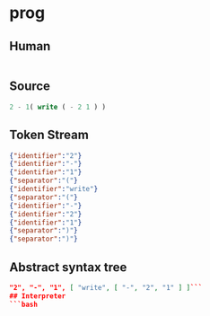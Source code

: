 # prog
## Human
```

```
## Source
```lisp
2 - 1( write ( - 2 1 ) ) 
```
## Token Stream
```json
{"identifier":"2"}
{"identifier":"-"}
{"identifier":"1"}
{"separator":"("}
{"identifier":"write"}
{"separator":"("}
{"identifier":"-"}
{"identifier":"2"}
{"identifier":"1"}
{"separator":")"}
{"separator":")"}
```
## Abstract syntax tree
```json
"2", "-", "1", [ "write", [ "-", "2", "1" ] ]```
## Interpreter
```bash
```